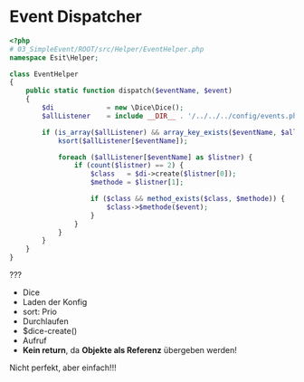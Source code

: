 # Event Dispatcher

```php
<?php
# 03_SimpleEvent/ROOT/src/Helper/EventHelper.php
namespace Esit\Helper;

class EventHelper
{
    public static function dispatch($eventName, $event)
    {
        $di             = new \Dice\Dice();
        $allListener    = include __DIR__ . '/../../../config/events.php';

        if (is_array($allListener) && array_key_exists($eventName, $allListener)) {
            ksort($allListener[$eventName]);

            foreach ($allListener[$eventName] as $listner) {
                if (count($listner) == 2) {
                    $class   = $di->create($listner[0]);
                    $methode = $listner[1];

                    if ($class && method_exists($class, $methode)) {
                        $class->$methode($event);
                    }
                }
            }
        }
    }
}
```

???

- Dice
- Laden der Konfig
- sort: Prio
- Durchlaufen
- $dice-create()
- Aufruf
- __Kein return__, da __Objekte als Referenz__ übergeben werden!

Nicht perfekt, aber einfach!!!